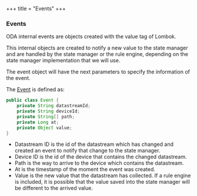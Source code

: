 +++
title = "Events"
+++

### Events

ODA internal events are objects created with the value tag of Lombok.

This internal objects are created to notify a new value to the state manager and are handled by the state manager or the
rule engine, depending on the state manager implementation that we will use.

The event object will have the next parameters to specify the information of the event.

The [Event](https://github.com/amplia-iiot/oda/blob/master/oda-events/api/src/main/java/es/amplia/oda/event/api/Event.java) is defined as:

```java
public class Event {
    private String datastreamId;
    private String deviceId;
    private String[] path;
    private Long at;
    private Object value;
}
```

* Datastream ID is the id of the datastream which has changed and created an event to notify that change to the state manager.
* Device ID is the id of the device that contains the changed datastream.
* Path is the way to arrive to the device which contains the datastream.
* At is the timestamp of the moment the event was created.
* Value is the new value that the datastream has collected. If a rule engine is included, it is possible that the value
    saved into the state manager will be different to the arrived value.
